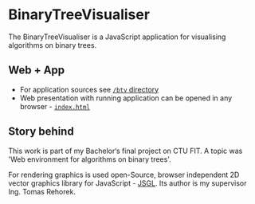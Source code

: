 # BinaryTreeVisualiser
The BinaryTreeVisualiser is a JavaScript application for visualising algorithms on binary trees.

## Web + App
 * For application sources see [`/btv` directory](btv/)
 * Web presentation with running application can be opened in any browser - [`index.html`](index.html)

## Story behind
This work is part of my Bachelor‘s final project on CTU FIT. A topic was 'Web environment for algorithms on binary trees'.

For rendering graphics is used open-Source, browser independent 2D vector graphics library for JavaScript - [JSGL](http://www.jsgl.org/). Its author is my supervisor Ing. Tomas Rehorek.


